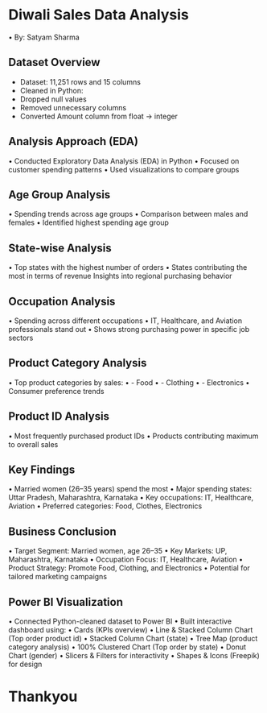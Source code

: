 # Diwali Sales Data Analysis 
• By: Satyam Sharma 
## Dataset Overview 
- Dataset: 11,251 rows and 15 columns 
- Cleaned in Python: 
- Dropped null values 
- Removed unnecessary columns 
- Converted Amount column from float → integer 
## Analysis Approach (EDA) 
• Conducted Exploratory Data Analysis (EDA) in Python 
• Focused on customer spending patterns 
• Used visualizations to compare groups 
## Age Group Analysis 
• Spending trends across age groups 
• Comparison between males and females 
• Identified highest spending age group 
## State-wise Analysis 
• Top states with the highest number of orders 
• States contributing the most in terms of revenue
 Insights into regional purchasing behavior 
## Occupation Analysis 
• Spending across different occupations 
• IT, Healthcare, and Aviation professionals stand out 
• Shows strong purchasing power in specific job sectors 
## Product Category Analysis 
• Top product categories by sales: 
• - Food 
• - Clothing 
• - Electronics 
• Consumer preference trends 
## Product ID Analysis 
• Most frequently purchased product IDs 
• Products contributing maximum to overall sales
## Key Findings 
• Married women (26–35 years) spend the most 
• Major spending states: Uttar Pradesh, Maharashtra, Karnataka 
• Key occupations: IT, Healthcare, Aviation 
• Preferred categories: Food, Clothes, Electronics
## Business Conclusion 
• Target Segment: Married women, age 26–35 
• Key Markets: UP, Maharashtra, Karnataka 
• Occupation Focus: IT, Healthcare, Aviation 
• Product Strategy: Promote Food, Clothing, and Electronics 
• Potential for tailored marketing campaigns 
## Power BI Visualization 
• Connected Python-cleaned dataset to Power BI 
• Built interactive dashboard using: 
• Cards (KPIs overview) 
• Line & Stacked Column Chart (Top order product id) 
• Stacked Column Chart (state) 
• Tree Map (product category analysis) 
• 100% Clustered Chart (Top order by state) 
• Donut Chart (gender) 
• Slicers & Filters for interactivity 
• Shapes & Icons (Freepik) for design

  # Thankyou
